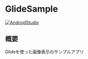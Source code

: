 # GlideSample

[![AndroidStudio](https://img.shields.io/badge/AndroidStudio-v3.6.3-green)](https://developer.android.com/studio)

## 概要

Glideを使った画像表示のサンプルアプリ
